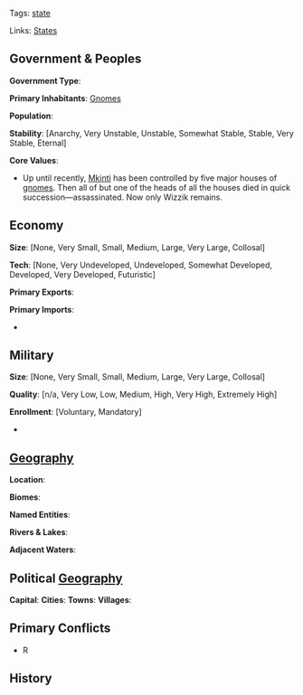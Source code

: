 Tags: [state](States)

Links: [States](States)

## Government & Peoples

**Government Type**:

**Primary Inhabitants**: [Gnomes](Gnomes)

**Population**: 

**Stability**: [Anarchy, Very Unstable, Unstable, Somewhat Stable, Stable, Very Stable, Eternal] 

**Core Values**: 

- Up until recently, [Mkinti](Mkinti) has been controlled by five major houses of [gnomes](Gnomes). Then all of but one of the heads of all the houses died in quick succession—assassinated. Now only Wizzik remains.


## Economy

**Size**: [None, Very Small, Small, Medium, Large, Very Large, Collosal]

**Tech**: [None, Very Undeveloped, Undeveloped, Somewhat Developed, Developed, Very Developed, Futuristic] 

**Primary Exports**: 

**Primary Imports**: 

- 


## Military

**Size**: [None, Very Small, Small, Medium, Large, Very Large, Collosal]

**Quality**: [n/a, Very Low, Low, Medium, High, Very High, Extremely High]

**Enrollment**: [Voluntary, Mandatory]

- 


## [Geography](Geography)

**Location**: 

**Biomes**: 

**Named Entities**:

**Rivers & Lakes**: 

**Adjacent Waters**: 


## Political [Geography](Geography)

**Capital**: 
**Cities**: 
**Towns**: 
**Villages**: 


## Primary Conflicts

- R


## History

